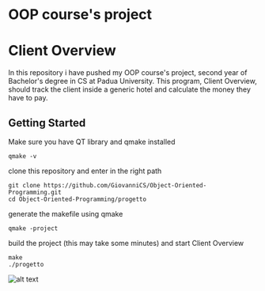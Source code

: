 # OOP course's project
# Client Overview
In this repository i have pushed my OOP course's project, second year of Bachelor's degree in CS at Padua University. 
This program, Client Overview, should track the client inside a generic hotel and calculate the money they have to pay.
## Getting Started
Make sure you have QT library and qmake installed
```
qmake -v
```
clone this repository and enter in the right path
```
git clone https://github.com/GiovanniCS/Object-Oriented-Programming.git
cd Object-Oriented-Programming/progetto
```
generate the makefile using qmake
```
qmake -project
```
build the project (this may take some minutes) and start Client Overview
```
make
./progetto
```
![alt text](https://user-images.githubusercontent.com/25981629/37532517-87566d76-293f-11e8-82e6-738fc072079b.png)
